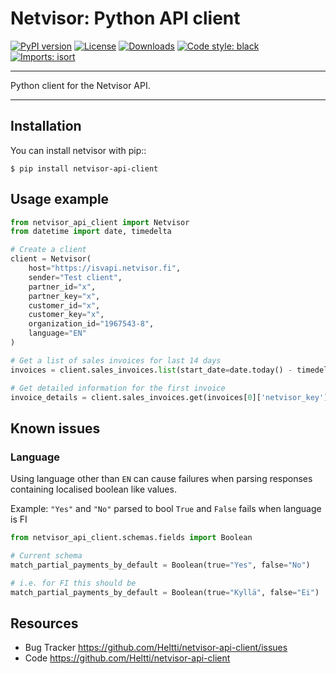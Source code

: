 # Netvisor: Python API client

[![PyPI version](https://badge.fury.io/py/netvisor_api_client.svg)](https://badge.fury.io/py/netvisor_api_client)
[![License](https://img.shields.io/pypi/l/netvisor_api_client)](https://pypi.org/project/netvisor_api_client)
[![Downloads](https://pepy.tech/badge/netvisor_api_client)](https://pepy.tech/project/netvisor_api_client)
[![Code style: black](https://img.shields.io/badge/code%20style-black-000000.svg)](https://github.com/psf/black)
[![Imports: isort](https://img.shields.io/badge/%20imports-isort-%231674b1)](https://pycqa.github.io/isort/)

___


Python client for the Netvisor API.

___

## Installation

You can install netvisor with pip::

    $ pip install netvisor-api-client

## Usage example

````python
from netvisor_api_client import Netvisor
from datetime import date, timedelta

# Create a client
client = Netvisor(
    host="https://isvapi.netvisor.fi",
    sender="Test client",
    partner_id="x",
    partner_key="x",
    customer_id="x",
    customer_key="x",
    organization_id="1967543-8",
    language="EN"
)

# Get a list of sales invoices for last 14 days
invoices = client.sales_invoices.list(start_date=date.today() - timedelta(days=14), end_date=date.today())

# Get detailed information for the first invoice
invoice_details = client.sales_invoices.get(invoices[0]['netvisor_key'])
````

Known issues
------------

### Language

Using language other than `EN` can cause failures when parsing responses containing localised boolean like values.

Example: `"Yes"` and `"No"` parsed to bool `True` and `False` fails when language is FI

````python
from netvisor_api_client.schemas.fields import Boolean

# Current schema
match_partial_payments_by_default = Boolean(true="Yes", false="No")

# i.e. for FI this should be 
match_partial_payments_by_default = Boolean(true="Kyllä", false="Ei")
````

Resources
---------

* Bug Tracker <https://github.com/Heltti/netvisor-api-client/issues>
* Code <https://github.com/Heltti/netvisor-api-client>
